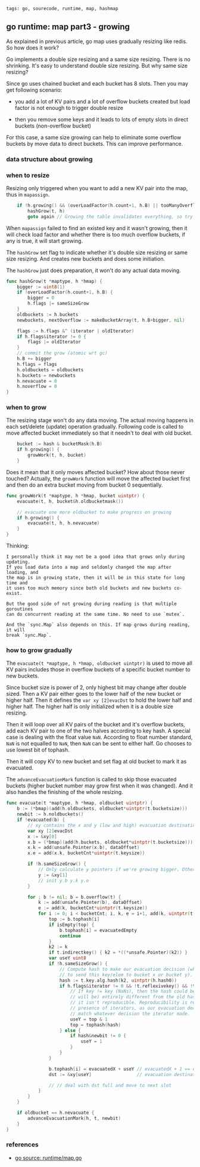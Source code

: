 ```metadata
tags: go, sourecode, runtime, map, hashmap
```

## go runtime: map part3 - growing

As explained in previous article, go map uses gradually resizing like redis. So how
 does it work?

Go implements a double size resizing and a same size resizing. There is no shrinking.
It's easy to understand double size resizing. But why same size resizing?

Since go uses chained bucket and each bucket has 8 slots. Then you may get following
 scenario:

- you add a lot of KV pairs and a lot of overflow buckets created but load
 factor is not enough to trigger double resize

- then you remove some keys and it leads to lots of empty slots in direct buckets (non-overflow bucket)

For this case, a same size growing can help to eliminate some overflow buckets by move
 data to direct buckets. This can improve performance.

### data structure about growing

### when to resize
Resizing only triggered when you want to add a new KV pair into the map, thus in `mapassign`.

```go
	if !h.growing() && (overLoadFactor(h.count+1, h.B) || tooManyOverflowBuckets(h.noverflow, h.B)) {
		hashGrow(t, h)
		goto again // Growing the table invalidates everything, so try again
```

When `mapassign` failed to find an existed key and it wasn't growing, then it will check
 load factor and whether there is too much overflow buckets, if any is true, it will start
 growing.

The `hashGrow` set flag to indicate whether it's double size resizing or same size resizing.
And creates new buckets and does some initiation.

The `hashGrow` just does preparation, it won't do any actual data moving. 
```go
func hashGrow(t *maptype, h *hmap) {
	bigger := uint8(1)
	if !overLoadFactor(h.count+1, h.B) {
		bigger = 0
		h.flags |= sameSizeGrow
	}
	oldbuckets := h.buckets
	newbuckets, nextOverflow := makeBucketArray(t, h.B+bigger, nil)

	flags := h.flags &^ (iterator | oldIterator)
	if h.flags&iterator != 0 {
		flags |= oldIterator
	}
	// commit the grow (atomic wrt gc)
	h.B += bigger
	h.flags = flags
	h.oldbuckets = oldbuckets
	h.buckets = newbuckets
	h.nevacuate = 0
	h.noverflow = 0
}
```

### when to grow

The resizing stage won't do any data moving.  The actual moving happens in each
 set/delete (update) operation gradually. Following code is called to move affected
 bucket immediately so that it needn't to deal with old bucket.

``` go
	bucket := hash & bucketMask(h.B)
	if h.growing() {
		growWork(t, h, bucket)
	}
```

Does it mean that it only moves affected bucket? How about those never touched?
Actually, the `growWork` function will move the affected bucket first and then do an
 extra bucket moving from bucket 0 sequentially.

``` go
func growWork(t *maptype, h *hmap, bucket uintptr) {
	evacuate(t, h, bucket&h.oldbucketmask())

	// evacuate one more oldbucket to make progress on growing
	if h.growing() {
		evacuate(t, h, h.nevacuate)
	}
}
```

Thinking:

    I personally think it may not be a good idea that grows only during updating.
    If you load data into a map and seldomly changed the map after loading, and
    the map is in growing state, then it will be in this state for long time and
    it uses too much memory since both old buckets and new buckets co-exist.

    But the good side of not growing during reading is that multiple goroutines
    can do concurrent reading at the same time. No need to use `mutex`.

    And the `sync.Map` also depends on this. If map grows during reading, it will
    break `sync.Map`.


### how to grow gradually
The `evacuate(t *maptype, h *hmap, oldbucket uintptr)` is used to move all KV pairs
 includes those in overflow buckets of a specific bucket number to new buckets.

Since bucket size is power of 2, only highest bit may change after double sized. Then
 a KV pair either goes to the lower half of the new bucket or higher half. Then it
 defines the `var xy [2]evacDst` to hold the lower half and higher half. The higher
 half is only initialized when it is a double size resizing.

Then it will loop over all KV pairs of the bucket and it's overflow buckets, add each
 KV pair to one of the two halves according to key hash. A special case is dealing
 with the float value `NaN`. According to float number standard, `NaN` is not equalled
 to `NaN`, then `NaN` can be sent to either half. Go chooses to use lowest bit of tophash.

Then it will copy KV to new bucket and set flag at old bucket to mark it as evacuated.

The `advanceEvacuationMark` function is called to skip those evacuated buckets (higher
 bucket number may grow first when it was changed). And it also handles the finishing of
 the whole resizing.

```go
func evacuate(t *maptype, h *hmap, oldbucket uintptr) {
	b := (*bmap)(add(h.oldbuckets, oldbucket*uintptr(t.bucketsize)))
	newbit := h.noldbuckets()
	if !evacuated(b) {
		// xy contains the x and y (low and high) evacuation destinations.
		var xy [2]evacDst
		x := &xy[0]
		x.b = (*bmap)(add(h.buckets, oldbucket*uintptr(t.bucketsize)))
		x.k = add(unsafe.Pointer(x.b), dataOffset)
		x.e = add(x.k, bucketCnt*uintptr(t.keysize))

		if !h.sameSizeGrow() {
			// Only calculate y pointers if we're growing bigger. Otherwise GC can see bad pointers.
			y := &xy[1]
            // init y.b y.k y.e
		}

		for ; b != nil; b = b.overflow(t) {
			k := add(unsafe.Pointer(b), dataOffset)
			e := add(k, bucketCnt*uintptr(t.keysize))
			for i := 0; i < bucketCnt; i, k, e = i+1, add(k, uintptr(t.keysize)), add(e, uintptr(t.elemsize)) {
				top := b.tophash[i]
				if isEmpty(top) {
					b.tophash[i] = evacuatedEmpty
					continue
				}
				k2 := k
				if t.indirectkey() { k2 = *((*unsafe.Pointer)(k2)) }
				var useY uint8
				if !h.sameSizeGrow() {
					// Compute hash to make our evacuation decision (whether we need
					// to send this key/elem to bucket x or bucket y).
					hash := t.key.alg.hash(k2, uintptr(h.hash0))
					if h.flags&iterator != 0 && !t.reflexivekey() && !t.key.alg.equal(k2, k2) {
						// If key != key (NaNs), then the hash could be (and probably
						// will be) entirely different from the old hash. Moreover,
						// it isn't reproducible. Reproducibility is required in the
						// presence of iterators, as our evacuation decision must
						// match whatever decision the iterator made.
						useY = top & 1
						top = tophash(hash)
					} else {
						if hash&newbit != 0 {
							useY = 1
						}
					}
				}

				b.tophash[i] = evacuatedX + useY // evacuatedX + 1 == evacuatedY
				dst := &xy[useY]                 // evacuation destination

                // // deal with dst full and move to next slot
			}
		}
	}

	if oldbucket == h.nevacuate {
		advanceEvacuationMark(h, t, newbit)
	}
}
```

### references
- [go source: runtime/map.go](https://github.com/golang/go/blob/go1.13.5/src/runtime/map.go)
